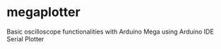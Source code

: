 # megaplotter
Basic oscilloscope functionalities with Arduino Mega using Arduino IDE Serial Plotter
